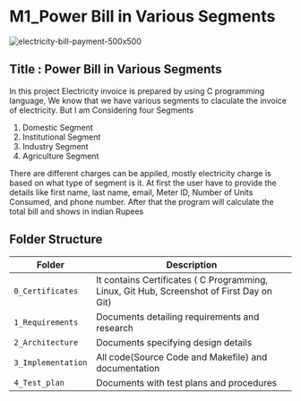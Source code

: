 # M1_Power Bill in Various Segments


![electricity-bill-payment-500x500](https://user-images.githubusercontent.com/101176652/161121829-0e4eb2b7-a1c2-4ed0-901e-5c7b47215a80.jpg)

## Title : Power Bill  in Various Segments

In this project Electricity invoice is prepared by using C programming language, We know that we have various segments to claculate the invoice of electricity.
But I am Considering four Segments
1) Domestic Segment
2) Institutional Segment
3) Industry Segment
4) Agriculture Segment

There are different charges can be appiled, mostly electricity charge is based on what type of segment is it.
At first the user have to provide the details like first name, last name, email, Meter ID, Number of Units Consumed, and phone number. After that the program will calculate the total bill and shows in indian Rupees


## Folder Structure
|Folder             | Description |
|-------------------| -----------------------------------------|
| `0_Certificates`  | It contains Certificates ( C Programming, Linux, Git Hub, Screenshot of First Day on Git)|
| `1_Requirements`   | Documents detailing requirements and research|
| `2_Architecture`         | Documents specifying design details|
| `3_Implementation` | All code(Source Code and Makefile) and documentation|
| `4_Test_plan`      | Documents with test plans and procedures|
